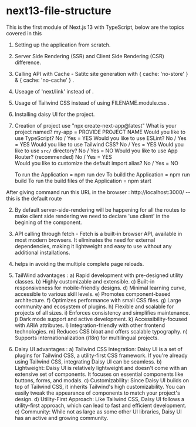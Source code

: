 # next13-file-structure

This is the first module of Next.js 13 with TypeScript, below are the topics covered in this 

1. Setting up the application from scratch.
2. Server Side Rendering (SSR) and Client Side Rendering (CSR) difference.
3. Calling API with Cache - Satitc site generation with { cache: 'no-store' } & { cache: 'no-cache' } .
4. Useage of 'next/link' instead of <a> .
5. Usage of Tailwind CSS instead of using FILENAME.module.css .
6. Installing daisy UI for the project.

1. Creation of project use "npx create-next-app@latest" 
    What is your project named?  my-app                              = PROVIDE PROJECT NAME
    Would you like to use TypeScript?  No / Yes                      = YES
    Would you like to use ESLint?  No / Yes                          = YES
    Would you like to use Tailwind CSS?  No / Yes                    = YES
    Would you like to use `src/` directory?  No / Yes                = NO
    Would you like to use App Router? (recommended)  No / Yes        = YES        
    Would you like to customize the default import alias?  No / Yes  = NO

   To run the Application = npm run dev
   To build the Application = npm run build
   To run the build files of the Application = npm start

After giving command run this URL in the browser : http://localhost:3000/  -- this is the default route

2. By default server-side-rendering will be happening for all the routes to make client side rendering we need to declare 'use client' in the begining of the component.

3. API calling through fetch - Fetch is a built-in browser API, available in most modern browsers. It eliminates the need for external dependencies, making it lightweight and easy      to use without any additional installations.

4. <Link> helps in avoiding the multiple complete page reloads.

5. TailWind advantages :
  a) Rapid development with pre-designed utility classes.
  b) Highly customizable and extensible.
  c) Built-in responsiveness for mobile-friendly designs.
  d) Minimal learning curve, accessible to various skill levels.
  e) Promotes component-based architecture.
  f) Optimizes performance with small CSS files.
  g) Large community and ecosystem of plugins.
  h) Flexible and scalable for projects of all sizes.
  i) Enforces consistency and simplifies maintenance.
  j) Dark mode support and active development.
  k) Accessibility-focused with ARIA attributes.
  l) Integration-friendly with other frontend technologies.
  m) Reduces CSS bloat and offers scalable typography.
  n) Supports internationalization (i18n) for multilingual projects.

6. Daisy UI advantages :
  a) Tailwind CSS Integration: Daisy UI is a set of plugins for Tailwind CSS, a utility-first CSS framework. If you're already using Tailwind CSS, integrating Daisy UI can be             seamless.
  b) Lightweight: Daisy UI is relatively lightweight and doesn't come with an extensive set of components. It focuses on essential components like buttons, forms, and modals.
  c) Customizability: Since Daisy UI builds on top of Tailwind CSS, it inherits Tailwind's high customizability. You can easily tweak the appearance of components to match your           project's design.
  d) Utility-First Approach: Like Tailwind CSS, Daisy UI follows a utility-first approach, which can lead to fast and efficient development.
  e) Community: While not as large as some other UI libraries, Daisy UI has an active and growing community.
